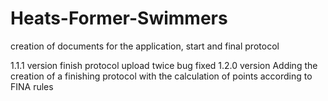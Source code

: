 # Heats-Former-Swimmers
creation of documents for the application, start and final protocol

1.1.1 version 
  finish protocol upload twice bug fixed
 1.2.0 version
  Adding the creation of a finishing protocol with the calculation of points according to FINA rules
